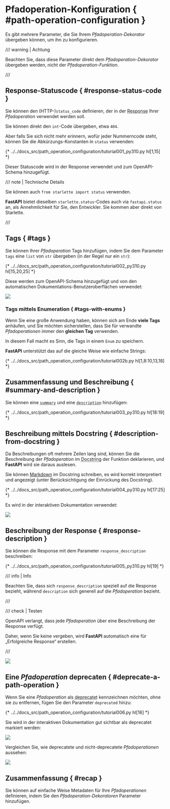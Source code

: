 # Pfadoperation-Konfiguration { #path-operation-configuration }

Es gibt mehrere Parameter, die Sie Ihrem *Pfadoperation-Dekorator* übergeben können, um ihn zu konfigurieren.

/// warning | Achtung

Beachten Sie, dass diese Parameter direkt dem *Pfadoperation-Dekorator* übergeben werden, nicht der *Pfadoperation-Funktion*.

///

## Response-Statuscode { #response-status-code }

Sie können den (HTTP-)`status_code` definieren, der in der <abbr title="Response – Antwort: Daten, die der Server zum anfragenden Client zurücksendet">Response</abbr> Ihrer *Pfadoperation* verwendet werden soll.

Sie können direkt den `int`-Code übergeben, etwa `404`.

Aber falls Sie sich nicht mehr erinnern, wofür jeder Nummerncode steht, können Sie die Abkürzungs-Konstanten in `status` verwenden:

{* ../../docs_src/path_operation_configuration/tutorial001_py310.py hl[1,15] *}

Dieser Statuscode wird in der Response verwendet und zum OpenAPI-Schema hinzugefügt.

/// note | Technische Details

Sie können auch `from starlette import status` verwenden.

**FastAPI** bietet dieselben `starlette.status`-Codes auch via `fastapi.status` an, als Annehmlichkeit für Sie, den Entwickler. Sie kommen aber direkt von Starlette.

///

## Tags { #tags }

Sie können Ihrer *Pfadoperation* Tags hinzufügen, indem Sie dem Parameter `tags` eine `list` von `str` übergeben (in der Regel nur ein `str`):

{* ../../docs_src/path_operation_configuration/tutorial002_py310.py hl[15,20,25] *}

Diese werden zum OpenAPI-Schema hinzugefügt und von den automatischen Dokumentations-Benutzeroberflächen verwendet:

<img src="/img/tutorial/path-operation-configuration/image01.png">

### Tags mittels Enumeration { #tags-with-enums }

Wenn Sie eine große Anwendung haben, können sich am Ende **viele Tags** anhäufen, und Sie möchten sicherstellen, dass Sie für verwandte *Pfadoperationen* immer den **gleichen Tag** verwenden.

In diesem Fall macht es Sinn, die Tags in einem `Enum` zu speichern.

**FastAPI** unterstützt das auf die gleiche Weise wie einfache Strings:

{* ../../docs_src/path_operation_configuration/tutorial002b.py hl[1,8:10,13,18] *}

## Zusammenfassung und Beschreibung { #summary-and-description }

Sie können eine <abbr title="Zusammenfassung">`summary`</abbr> und eine <abbr title="Beschreibung">`description`</abbr> hinzufügen:

{* ../../docs_src/path_operation_configuration/tutorial003_py310.py hl[18:19] *}

## Beschreibung mittels Docstring { #description-from-docstring }

Da Beschreibungen oft mehrere Zeilen lang sind, können Sie die Beschreibung der *Pfadoperation* im <abbr title="Ein mehrzeiliger String (keiner Variable zugewiesen) als erster Ausdruck in einer Funktion, wird für die Dokumentation derselben verwendet">Docstring</abbr> der Funktion deklarieren, und **FastAPI** wird sie daraus auslesen.

Sie können <a href="https://en.wikipedia.org/wiki/Markdown" class="external-link" target="_blank">Markdown</a> im Docstring schreiben, es wird korrekt interpretiert und angezeigt (unter Berücksichtigung der Einrückung des Docstring).

{* ../../docs_src/path_operation_configuration/tutorial004_py310.py hl[17:25] *}

Es wird in der interaktiven Dokumentation verwendet:

<img src="/img/tutorial/path-operation-configuration/image02.png">

## Beschreibung der Response { #response-description }

Sie können die Response mit dem Parameter `response_description` beschreiben:

{* ../../docs_src/path_operation_configuration/tutorial005_py310.py hl[19] *}

/// info | Info

Beachten Sie, dass sich `response_description` speziell auf die Response bezieht, während `description` sich generell auf die *Pfadoperation* bezieht.

///

/// check | Testen

OpenAPI verlangt, dass jede *Pfadoperation* über eine Beschreibung der Response verfügt.

Daher, wenn Sie keine vergeben, wird **FastAPI** automatisch eine für „Erfolgreiche Response“ erstellen.

///

<img src="/img/tutorial/path-operation-configuration/image03.png">

## Eine *Pfadoperation* deprecaten { #deprecate-a-path-operation }

Wenn Sie eine *Pfadoperation* als <abbr title="veraltet, obsolet: Es soll nicht mehr verwendet werden">deprecatet</abbr> kennzeichnen möchten, ohne sie zu entfernen, fügen Sie den Parameter `deprecated` hinzu:

{* ../../docs_src/path_operation_configuration/tutorial006.py hl[16] *}

Sie wird in der interaktiven Dokumentation gut sichtbar als deprecatet markiert werden:

<img src="/img/tutorial/path-operation-configuration/image04.png">

Vergleichen Sie, wie deprecatete und nicht-deprecatete *Pfadoperationen* aussehen:

<img src="/img/tutorial/path-operation-configuration/image05.png">

## Zusammenfassung { #recap }

Sie können auf einfache Weise Metadaten für Ihre *Pfadoperationen* definieren, indem Sie den *Pfadoperation-Dekoratoren* Parameter hinzufügen.

